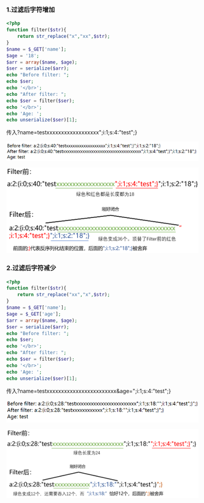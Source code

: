 ### 1.过滤后字符增加

```php
<?php
function filter($str){
    return str_replace("x","xx",$str);
}
$name = $_GET['name'];
$age = '18';
$arr = array($name, $age);
$ser = serialize($arr);
echo "Before filter: ";
echo $ser;
echo '</br>';
echo "After filter: ";
echo $ser = filter($ser);
echo '</br>';
echo 'Age: ';
echo unserialize($ser)[1];
```

传入?name=testxxxxxxxxxxxxxxxxxx";i:1;s:4:"test";}

![image-20221010235322504](../images/image-20221010235322504.png)

![image-20221010235335293](../images/image-20221010235335293.png)

### 2.过滤后字符减少

```php
<?php
function filter($str){
    return str_replace("xx","x",$str);
}
$name = $_GET['name'];
$age = $_GET['age'];
$arr = array($name, $age);
$ser = serialize($arr);
echo "Before filter: ";
echo $ser;
echo '</br>';
echo "After filter: ";
echo $ser = filter($ser);
echo '</br>';
echo 'Age: ';
echo unserialize($ser)[1];
```

传入?name=testxxxxxxxxxxxxxxxxxxxxxxxx&age=";i:1;s:4:"test";}

![image-20221010235420717](../images/image-20221010235420717.png)

![image-20221010235359890](../images/image-20221010235359890.png)